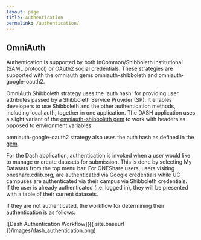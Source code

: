 ```yaml
---
layout: page
title: Authentication
permalink: /authentication/
---
```


## OmniAuth

Authentication is supported by both  InCommon/Shibboleth institutional (SAML protocol) or OAuth2 social credentials.  These strategies are supported with the omniauth gems omniauth-shibboleth and omniauth-google-oauth2. 

OmniAuth Shibboleth strategy uses the 'auth hash' for providing user attributes passed by a Shibboleth Service Provider (SP). It enables developers to use Shibboleth and the other authentication methods, including local auth, together in one application.  The DASH application uses a slight variant of the [omniauth-shibboleth gem](https://bitbucket.org/cdl/omniauth-shibboleth) to work with headers as opposed to environment variables.

omniauth-google-oauth2 strategy also uses the auth hash as defined in the [gem](https://github.com/zquestz/omniauth-google-oauth2).

For the Dash application, authentication is invoked when a user would like to manage or create datasets for submission.  This is done by selecting My Datasets from the top menu bar.  For ONEShare users, users visiting oneshare.cdlib.org, are authenticated via Google credentials while UC campuses are authenticated via their campus via Shibboleth credentials.  
If the user is already authenticated (i.e. logged in), they will be presented with a table of their current datasets.

If they are not authenticated, the workflow for determining their authentication is as follows.

![Dash Authentication Workflow]({{ site.baseurl }}/images/dash_authentication.png)



